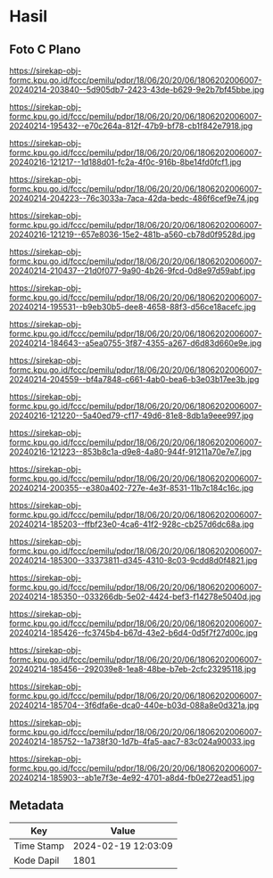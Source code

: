 # Hasil

## Foto C Plano

https://sirekap-obj-formc.kpu.go.id/fccc/pemilu/pdpr/18/06/20/20/06/1806202006007-20240214-203840--5d905db7-2423-43de-b629-9e2b7bf45bbe.jpg

https://sirekap-obj-formc.kpu.go.id/fccc/pemilu/pdpr/18/06/20/20/06/1806202006007-20240214-195432--e70c264a-812f-47b9-bf78-cb1f842e7918.jpg

https://sirekap-obj-formc.kpu.go.id/fccc/pemilu/pdpr/18/06/20/20/06/1806202006007-20240216-121217--1d188d01-fc2a-4f0c-916b-8be14fd0fcf1.jpg

https://sirekap-obj-formc.kpu.go.id/fccc/pemilu/pdpr/18/06/20/20/06/1806202006007-20240214-204223--76c3033a-7aca-42da-bedc-486f6cef9e74.jpg

https://sirekap-obj-formc.kpu.go.id/fccc/pemilu/pdpr/18/06/20/20/06/1806202006007-20240216-121219--657e8036-15e2-481b-a560-cb78d0f9528d.jpg

https://sirekap-obj-formc.kpu.go.id/fccc/pemilu/pdpr/18/06/20/20/06/1806202006007-20240214-210437--21d0f077-9a90-4b26-9fcd-0d8e97d59abf.jpg

https://sirekap-obj-formc.kpu.go.id/fccc/pemilu/pdpr/18/06/20/20/06/1806202006007-20240214-195531--b9eb30b5-dee8-4658-88f3-d56ce18acefc.jpg

https://sirekap-obj-formc.kpu.go.id/fccc/pemilu/pdpr/18/06/20/20/06/1806202006007-20240214-184643--a5ea0755-3f87-4355-a267-d6d83d660e9e.jpg

https://sirekap-obj-formc.kpu.go.id/fccc/pemilu/pdpr/18/06/20/20/06/1806202006007-20240214-204559--bf4a7848-c661-4ab0-bea6-b3e03b17ee3b.jpg

https://sirekap-obj-formc.kpu.go.id/fccc/pemilu/pdpr/18/06/20/20/06/1806202006007-20240216-121220--5a40ed79-cf17-49d6-81e8-8db1a9eee997.jpg

https://sirekap-obj-formc.kpu.go.id/fccc/pemilu/pdpr/18/06/20/20/06/1806202006007-20240216-121223--853b8c1a-d9e8-4a80-944f-91211a70e7e7.jpg

https://sirekap-obj-formc.kpu.go.id/fccc/pemilu/pdpr/18/06/20/20/06/1806202006007-20240214-200355--e380a402-727e-4e3f-8531-11b7c184c16c.jpg

https://sirekap-obj-formc.kpu.go.id/fccc/pemilu/pdpr/18/06/20/20/06/1806202006007-20240214-185203--ffbf23e0-4ca6-41f2-928c-cb257d6dc68a.jpg

https://sirekap-obj-formc.kpu.go.id/fccc/pemilu/pdpr/18/06/20/20/06/1806202006007-20240214-185300--33373811-d345-4310-8c03-9cdd8d0f4821.jpg

https://sirekap-obj-formc.kpu.go.id/fccc/pemilu/pdpr/18/06/20/20/06/1806202006007-20240214-185350--033266db-5e02-4424-bef3-f14278e5040d.jpg

https://sirekap-obj-formc.kpu.go.id/fccc/pemilu/pdpr/18/06/20/20/06/1806202006007-20240214-185426--fc3745b4-b67d-43e2-b6d4-0d5f7f27d00c.jpg

https://sirekap-obj-formc.kpu.go.id/fccc/pemilu/pdpr/18/06/20/20/06/1806202006007-20240214-185456--292039e8-1ea8-48be-b7eb-2cfc23295118.jpg

https://sirekap-obj-formc.kpu.go.id/fccc/pemilu/pdpr/18/06/20/20/06/1806202006007-20240214-185704--3f6dfa6e-dca0-440e-b03d-088a8e0d321a.jpg

https://sirekap-obj-formc.kpu.go.id/fccc/pemilu/pdpr/18/06/20/20/06/1806202006007-20240214-185752--1a738f30-1d7b-4fa5-aac7-83c024a90033.jpg

https://sirekap-obj-formc.kpu.go.id/fccc/pemilu/pdpr/18/06/20/20/06/1806202006007-20240214-185903--ab1e7f3e-4e92-4701-a8d4-fb0e272ead51.jpg


## Metadata

| Key        | Value               |
| ---------- | ------------------- |
| Time Stamp | 2024-02-19 12:03:09 |
| Kode Dapil | 1801                |



